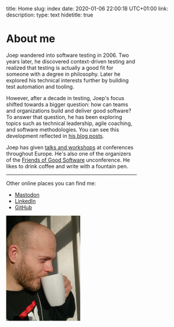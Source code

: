 title: Home
slug: index
date: 2020-01-06 22:00:18 UTC+01:00
link: 
description: 
type: text
hidetitle: true


<h1>About me</h1>

<div class="d-flex flex-wrap justify-content-between">
	<div style="max-width:70%" class="mr-5">
		<p>Joep wandered into software testing in 2006. Two years later, he discovered context-driven testing and realized that testing is actually a good fit for someone with a degree in philosophy. Later he explored his technical interests further by building test automation and tooling.</p>
		<p>However, after a decade in testing, Joep's focus shifted towards a bigger question: how can teams and organizations build and deliver good software? To answer that question, he has been exploring topics such as technical leadership, agile coaching, and software methodologies. You can see this development reflected in <a href="/blog/" target="_blank">his blog posts</a>.</p>
		<p>Joep has given <a href="/my-talks/" target="_blank">talks and workshops</a> at conferences throughout Europe. He's also one of the organizers of the <a href="https://frogsconf.nl/" target="_blank">Friends of Good Software</a> unconference. He likes to drink coffee and write with a fountain pen.</p>
		<hr />
		<p>Other online places you can find me:</p>
		<ul>
			<li><a href="https://chaos.social/@joeposaurus" target="_blank" rel="me">Mastodon</a></li>
			<li><a href="https://www.linkedin.com/in/joepschuurkes/" target="_blank">LinkedIn</a></li>
			<li><a href="https://github.com/j19sch" target="_blank">GitHub</a></li>
		</ul>
	</div>
	<div style="max-width:200px">
		<img src="/images/joep-coffee.jpg" alt="Joep drinking coffee" style="margin-top:0px;" />
	</div>
</div>
